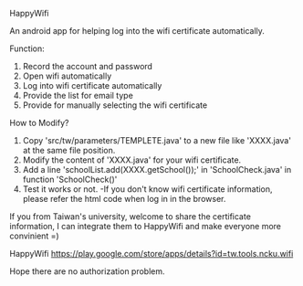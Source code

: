 HappyWifi

An android app for helping log into the wifi certificate automatically.
 
Function:
1. Record the account and password
2. Open wifi automatically
3. Log into wifi certificate automatically
4. Provide the list for email type
5. Provide for manually selecting the wifi certificate


How to Modify?
1. Copy 'src/tw/parameters/TEMPLETE.java' to a new file like 'XXXX.java' at the same file position.
2. Modify the content of 'XXXX.java' for your wifi certificate.
3. Add a line 'schoolList.add(XXXX.getSchool());' in 'SchoolCheck.java' in function 'SchoolCheck()'
4. Test it works or not.
-If you don't know wifi certificate information, please refer the html code when log in in the browser.


If you from Taiwan's university,
welcome to share the certificate information, I can integrate them to HappyWifi and make everyone more convinient =)

HappyWifi
https://play.google.com/store/apps/details?id=tw.tools.ncku.wifi


Hope there are no authorization problem.
